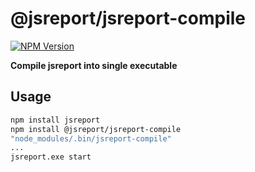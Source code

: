 # @jsreport/jsreport-compile
[![NPM Version](http://img.shields.io/npm/v/@jsreport/jsreport-compile.svg?style=flat-square)](https://npmjs.com/package/@jsreport/jsreport-compile)

**Compile jsreport into single executable**

## Usage

```bash
npm install jsreport
npm install @jsreport/jsreport-compile
"node_modules/.bin/jsreport-compile"
...
jsreport.exe start
```
